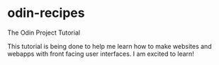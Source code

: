 
# odin-recipes

The Odin Project Tutorial

This tutorial is being done to help me learn how to make websites
and webapps with front facing user interfaces. I am excited to learn!

